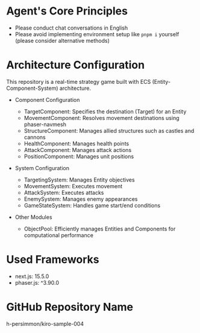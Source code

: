 # Agent's Core Principles
* Please conduct chat conversations in English
* Please avoid implementing environment setup like `pnpm i` yourself (please consider alternative methods)

# Architecture Configuration
This repository is a real-time strategy game built with ECS (Entity-Component-System) architecture.

* Component Configuration
  * TargetComponent: Specifies the destination (Target) for an Entity
  * MovementComponent: Resolves movement destinations using phaser-navmesh
  * StructureComponent: Manages allied structures such as castles and cannons
  * HealthComponent: Manages health points
  * AttackComponent: Manages attack actions
  * PositionComponent: Manages unit positions

* System Configuration
  * TargetingSystem: Manages Entity objectives
  * MovementSystem: Executes movement
  * AttackSystem: Executes attacks
  * EnemySystem: Manages enemy appearances
  * GameStateSystem: Handles game start/end conditions

* Other Modules
  * ObjectPool: Efficiently manages Entities and Components for computational performance

# Used Frameworks
* next.js: 15.5.0
* phaser.js: ^3.90.0

# GitHub Repository Name
h-persimmon/kiro-sample-004